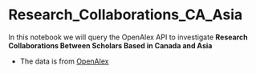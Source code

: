 # Research_Collaborations_CA_Asia

In this notebook we will query the OpenAlex API to investigate **Research Collaborations Between Scholars Based in Canada and Asia**

- The data is from [OpenAlex](https://openalex.org/)
